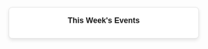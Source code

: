 <!DOCTYPE html>
<html lang="en">
<head>
    <meta charset="UTF-8">
    <meta name="viewport" content="width=device-width, initial-scale=1.0">
    <title>Weekly Events Summary</title>
    <style>
        /* CSS for styling the widget */
        .widget-container {
            width: 100%;
            max-width: 400px;
            font-family: Arial, sans-serif;
            background-color: #ffffff;
            border: 1px solid #e0e0e0;
            border-radius: 8px;
            padding: 20px;
            box-shadow: 0 4px 8px rgba(0, 0, 0, 0.1);
        }
        .widget-header {
            font-size: 18px;
            font-weight: bold;
            margin-bottom: 10px;
            text-align: center;
        }
        .event-list {
            list-style: none;
            padding: 0;
            margin: 0;
        }
        .event-item {
            margin-bottom: 12px;
            border-bottom: 1px solid #f0f0f0;
            padding-bottom: 8px;
        }
        .event-time {
            color: #888;
            font-size: 12px;
        }
    </style>
</head>
<body>

<div class="widget-container">
    <div class="widget-header">This Week's Events</div>
    <ul class="event-list" id="eventList"></ul>
</div>

<script>
   async function fetchGoogleCalendarEvents() {
        // Replace 'YOUR_CALENDAR_ID' with your actual Calendar ID found in Google Calendar settings
        const calendarId = '8410a6a2350f9164a421f17e230325dddfd9588dcd47612f57a0541d07575008@group.calendar.google.com'; // Replace this with your actual Calendar ID
        const apiKey = 'AIzaSyBrZ9Q078IvTAQCg17WUo57_JwJlE9Xdt0';

        // Fetch events from Google Calendar API
        const response = await fetch(`https://www.googleapis.com/calendar/v3/calendars/${8410a6a2350f9164a421f17e230325dddfd9588dcd47612f57a0541d07575008@group.calendar.google.com}/events?key=${apiKey}`);
        const data = await response.json();

        // Format the event data to display title and start time
        return data.items.map(event => ({
            title: event.summary,
            time: new Date(event.start.dateTime || event.start.date).toLocaleString(),
            source: 'Google Calendar'
        }));
    }

    async function displayEvents() {
        const eventList = document.getElementById('eventList');
        eventList.innerHTML = 'Loading events...';

        try {
            // Fetch events from Google Calendar only
            const googleEvents = await fetchGoogleCalendarEvents();

            // Sort events by time
            const sortedEvents = googleEvents.sort((a, b) => new Date(a.time) - new Date(b.time));

            // Display events in the widget
            eventList.innerHTML = '';
            sortedEvents.forEach(event => {
                const listItem = document.createElement('li');
                listItem.className = 'event-item';
                listItem.innerHTML = `
                    <div><strong>${event.title}</strong></div>
                    <div class="event-time">${event.time}</div>
                `;
                eventList.appendChild(listItem);
            });
        } catch (error) {
            console.error('Error loading events:', error);
            eventList.innerHTML = 'Failed to load events.';
        }
    }

    displayEvents();
</script>

</body>
</html>

